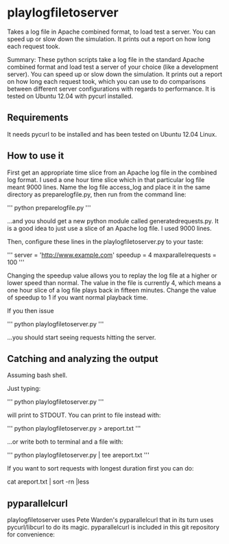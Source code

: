 playlogfiletoserver
===================

Takes a log file in  Apache combined format, to load test a server. You can speed up or slow down the simulation. It prints out a report on how long each request took.

Summary: These python scripts take a log file in the standard Apache combined format and load test a server of your choice (like a development server). You can speed up or slow down the simulation. It prints out a report on how long each request took, which you can use to do comparisons between different server configurations with regards to performance. It is tested on Ubuntu 12.04 with pycurl installed.

## Requirements
It needs pycurl to be installed and has been tested on Ubuntu 12.04 Linux.


## How to use it

First get an appropriate time slice from an Apache log file in the combined log format. I used a one hour time slice which in that particular log file meant 9000 lines. Name the log file access_log and place it in the same directory as preparelogfile.py, then run from the command line:
    
'''
python preparelogfile.py
'''

...and you should get a new python module called generatedrequests.py. It is a good idea to just use a slice of an Apache log file. I used 9000 lines.

Then, configure these lines in the playlogfiletoserver.py to your taste:
    
'''
server = 'http://www.example.com'
speedup = 4
maxparallelrequests = 100
'''

Changing the speedup value allows you to replay the log file at a higher or lower speed than normal. The value in the file is currently 4, which means a one hour slice of a log file plays back in fifteen minutes. Change the value of speedup to 1 if you want normal playback time.

If you then issue

'''
python playlogfiletoserver.py
'''

...you should start seeing requests hitting the server.

## Catching and analyzing the output

Assuming bash shell.

Just typing:

'''
python playlogfiletoserver.py
'''

will print to STDOUT. You can print to file instead with:
    
'''
python playlogfiletoserver.py > areport.txt
'''

...or write both to terminal and a file with:
    
'''
python playlogfiletoserver.py | tee areport.txt
'''

If you want to sort requests with longest duration first you can do:
    
cat areport.txt | sort -rn |less


## pyparallelcurl
playlogfiletoserver uses Pete Warden's pyparallelcurl that in its turn uses pycurl/libcurl to do its magic. pyparallelcurl is included in this git repository for convenience:








